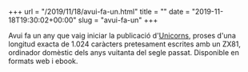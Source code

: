 +++
url = "/2019/11/18/avui-fa-un.html"
title = ""
date = "2019-11-18T19:30:02+00:00"
slug = "avui-fa-un"
+++

Avui fa un any que vaig iniciar la publicació d'[Unicorns](https://carlesbellver.net/contes/unicorns/), proses d'una longitud exacta de 1.024 caràcters pretesament escrites amb un ZX81, ordinador domèstic dels anys vuitanta del segle passat. Disponible en formats web i ebook.
